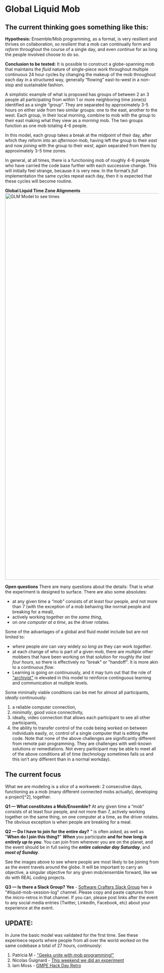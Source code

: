 # Global Liquid Mob

## The current thinking goes something like this:
**Hypothesis:** Ensemble/Mob programming, as a format, is very resilient and thrives on collaboration, _so resilient_ that a mob can continually form and _reform_ throughout the course of a single day, and even _continue_ for as long the people involved choose to do so.

**Conclusion to be tested:** It is possible to construct a globe-spanning mob that maintains the _fluid_ nature of single-piece work throughout multiple continuous 24 hour cycles by changing the makeup of the mob throughout each day in a structured way, generally “flowing” east-to-west in a non-stop and sustainable fashion.

A simplistic example of what is proposed has groups of between 2 an 3 people all participating from within 1 or more neighboring time zone(s) identified as a single “group”. They are separated by approximately 3-5 hours on either side from two similar groups: one to the east, another to the west. Each group, in their local morning, combine to mob with the group to their east making what they view as a _morning_ mob. The two groups function as one mob totaling 4-6 people.

In this model, each group takes a break at the midpoint of their day, after which they reform into an _afternoon_ mob, having left the group to their _east_ and now _joining_ with the group to their _west_, again separated from them by approximately 3-5 time zones.

In general, at all times, there is a functioning mob of roughly 4-6 people who have carried the code base further with each successive change. This will initially feel strange, because it is very new. In the format’s _full_ implementation the same cycles repeat each day, then it is expected that these cycles will become routine.

**Global Liquid Time Zone Alignments**<img width="1261" alt="GLM Model to see times" src="https://user-images.githubusercontent.com/18386890/122687417-601a0a00-d1e4-11eb-94a7-59aacb4744b2.png">


**Open questions**
There are many questions about the details: That is what the experiment is designed to surface. There are also some absolutes:
* at any given time a _“mob"_ consists of _at least_ four people, and not more than 7 (with the exception of a mob behaving like normal people and breaking for a meal),
* actively working together on the _same thing_, 
* on _one computer at a time_, as the driver rotates.

Some of the advantages of a global and fluid model include but are not limited to:
* _where_ people _are_ can vary widely _so long as_ they can work _together_.
* at each change of who is part of a given mob, there are _multiple_ other mobbers 
that have been working on that solution for roughly _the last four hours_, so there is effectively no "break" or "handoff". 
It is more akin to a continuous _flow_.
* Learning is going on continuously, and it may turn out that the role of ["archivist"](https://github.com/willemlarsen/mobprogrammingrpg/blob/master/theArchivist.pdf) is elevated in this model to reinforce continguous learning and communication at multiple levels.


Some minimally viable conditions can be met for almost all participants, _ideally_ continuously: 
1. a reliable computer connection, 
2. _minimally_, good voice connectivity, 
3. ideally, video connection that allows each participant to see all other participants, 
4. the ability to transfer control of the code being worked on between individuals easily, or, control of a single computer that is editing the code.
Note that none of the above challenges are significantly different from remote pair programming. They are challenges with well-known solutions or remediations. Not every participant may be able to meet all of the above conditions all of time (technology sometimes fails us and this isn't any different than in a normal workday).

## The current focus

What we are modeling is a _slice_ of a workweek: 2 consecutive days, functioning as a mob (many different connected mobs actually), developing a project[^2], together.

**Q1 — What constitutes a Mob/Ensemble?**
At any given time a “mob" consists of at least four people, and not more than 7,
actively working together on the same thing,
on one computer at a time, as the driver rotates. The obvious exception is when people are breaking for a meal.

**Q2 — Do I have to join for the entire day?** " is often asked, as well as "**When do I join this thing?**" 
**_When_** you participate **and for how long _is entirely up to you_**. You can join from wherever you are on the planet, and the event should be in full swing the _**entire calendar day Saturday**_, and _**most of Sunday**_.

See the images above to see where people are most likely to be joining from as the event travels around the globe.
It will be important  to carry an objective, a singular objective for any given mob/ensemble forward, like we do with REAL coding projects. 

**Q3 —  Is there a Slack Group?**
**Yes** - [Software Crafters Slack Group](https://slack.softwarecrafters.org/) has a "#liquid-mob-session-log" channel. Please copy and paste captures from the micro-retros in that channel. If you can, please post links after the event to any social media entries (Twitter, LinkedIn, Facebook, etc) about your experience at the event.

## UPDATE:
In June the basic model was validated for the first time. See these experinece reports where people from all over the world worked on the same codebase a total of 27 hours, continuosly:
1. Patricia M - ["Geeks unite with mob programming!"](https://www.linkedin.com/pulse/geeks-unite-mob-programming-patricia-m-/)
2. Nicolas Guignard -  [This weekend we did an experiment](https://www.linkedin.com/posts/nicolas-guignard_opensource-mobprogramming-liquidmob-activity-6810322735856799744-cWuD)
3. Iam Moss - [GMPE Hack Day Retro](https://docs.google.com/document/d/1IwL1HWIuCaud5_5piKrUQHFFuk-Ap-FVb-y9d06tFtw/edit#heading=h.2tsuohip6vug)
